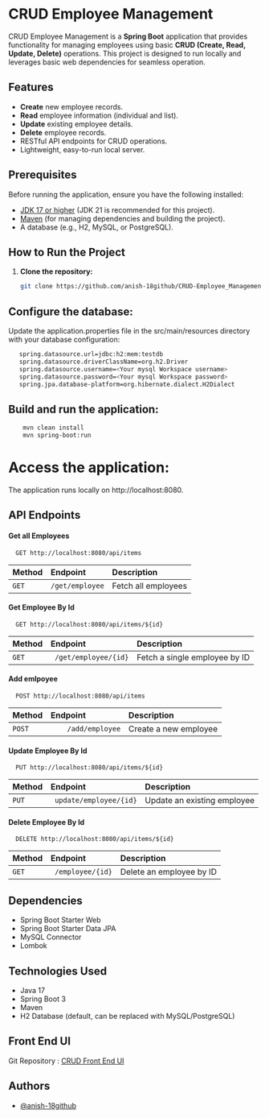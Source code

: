 # CRUD Employee Management

CRUD Employee Management is a **Spring Boot** application that provides functionality for managing employees using basic **CRUD (Create, Read, Update, Delete)** operations. This project is designed to run locally and leverages basic web dependencies for seamless operation.

## Features

- **Create** new employee records.
- **Read** employee information (individual and list).
- **Update** existing employee details.
- **Delete** employee records.
- RESTful API endpoints for CRUD operations.
- Lightweight, easy-to-run local server.

## Prerequisites

Before running the application, ensure you have the following installed:

- [JDK 17 or higher](https://www.oracle.com/java/technologies/javase-jdk17-downloads.html) (JDK 21 is recommended for this project).
- [Maven](https://maven.apache.org/) (for managing dependencies and building the project).
- A database (e.g., H2, MySQL, or PostgreSQL).

## How to Run the Project

1. **Clone the repository:**

   ```bash
   git clone https://github.com/anish-18github/CRUD-Employee_Managementnt.git
## Configure the database:

Update the application.properties file in the src/main/resources directory with your database configuration:

```bash
   spring.datasource.url=jdbc:h2:mem:testdb
   spring.datasource.driverClassName=org.h2.Driver
   spring.datasource.username=<Your mysql Workspace username>
   spring.datasource.password=<Your mysql Workspace password>
   spring.jpa.database-platform=org.hibernate.dialect.H2Dialect
```


## Build and run the application:


```bash
    mvn clean install
    mvn spring-boot:run

```
# Access the application:

The application runs locally on http://localhost:8080.




## API Endpoints

#### Get all Employees

```http
  GET http://localhost:8080/api/items
```

|        Method   | Endpoint     | Description                |
| :-------------- | :------- | :------------------------- |
| `GET` | `/get/employee` | Fetch all employees |

#### Get Employee By Id

```http
  GET http://localhost:8080/api/items/${id}
```

|        Method   | Endpoint     | Description                |
| :-------------- | :------- | :------------------------- |
| `GET` | `	/get/employee/{id}` |Fetch a single employee by ID |

#### Add emlpoyee

```http
  POST http://localhost:8080/api/items
```

|        Method   | Endpoint     | Description                |
| :-------------- | :------- | :------------------------- |
| `POST` | `	/add/employee` |Create a new employee |

#### Update Employee By Id

```http
  PUT http://localhost:8080/api/items/${id}
```

|        Method   | Endpoint     | Description                |
| :-------------- | :------- | :------------------------- |
| `PUT` | `	update/employee/{id}` |Update an existing employee |

#### Delete Employee By Id

```http
  DELETE http://localhost:8080/api/items/${id}
```

|        Method   | Endpoint     | Description                |
| :-------------- | :------- | :------------------------- |
| `GET` | `	/employee/{id}` |Delete an employee by ID |




## Dependencies

- Spring Boot Starter Web
- Spring Boot Starter Data JPA
- MySQL Connector
- Lombok

## Technologies Used

- Java 17
- Spring Boot 3
- Maven
- H2 Database (default, can be replaced with MySQL/PostgreSQL)
## Front End UI

Git Repository : [CRUD Front End UI](https://github.com/anish-18github)
## Authors

- [@anish-18github](https://github.com/anish-18github)

